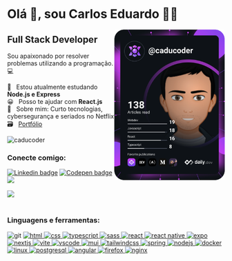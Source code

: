 # Olá 👋, sou Carlos Eduardo 👨‍💻
<div align="left">
   <a href="https://app.daily.dev/caducoder" target="_blank">
   <img 
    align="right" 
    src="https://github.com/caducoder/caducoder/blob/main/devcard.svg" 
    width="256" 
    alt="Carlos Eduardo's Dev Card"
   />
  </a>
</div>
<div align="left">
 <div>
  
## Full Stack Developer

 Sou apaixonado por resolver problemas utilizando a programação. :computer:

 🌱 &nbsp; Estou atualmente estudando **Node.js e Express**
 <br> 😀 &nbsp; Posso te ajudar com **React.js**
 <br> 💬 &nbsp; Sobre mim: Curto tecnologias, cybersegurança e seriados no Netflix
 <br> 🗃 &nbsp; [Portfólio](https://caducoder.vercel.app/)
 <!-- <br> 📄 &nbsp; [Currículo online](https://caducoder.github.io/) -->

 </div>
</div>

<p align="left"> <img src="https://komarev.com/ghpvc/?username=caducoder&label=Profile%20views&color=0e75b6&style=flat" alt="caducoder" /> </p>

<h3>Conecte comigo:</h3>
<p align="left">
<a href="https://linkedin.com/in/carloseduardodev" target="_blank"><img src="https://img.shields.io/badge/LinkedIn-0077B5?style=for-the-badge&logo=linkedin&logoColor=white" alt="Linkedin badge"></a>
<a href="https://codepen.io/caducoder" target="_blank"><img src="https://img.shields.io/badge/Codepen-000000?style=for-the-badge&logo=codepen&logoColor=white" alt="Codepen badge"></a>
<a href="mailto:carlosamericodev@gmail.com"><img src="https://img.shields.io/badge/Gmail-D14836?style=for-the-badge&logo=gmail&logoColor=white"></a>
</p>

<div>
 <div>
  
  <img height="220em" src="https://github-readme-stats.vercel.app/api?username=caducoder&show_icons=true&theme=tokyonight&include_all_commits=true&count_private=true"/>
</div>
<br>
<h3 align="left">Linguagens e ferramentas:</h3>
<div>
 <a>
  <img src="https://img.shields.io/badge/GIT-E44C30?style=for-the-badge&logo=git&logoColor=white" alt="git"/>
 </a>
 <a href="https://developer.mozilla.org/pt-BR/docs/Web/HTML" target="_blank" rel="noreferrer"> 
  <img src="https://img.shields.io/badge/HTML5-E34F26?style=for-the-badge&logo=html5&logoColor=white" alt="html" /> 
 </a>
 <a href="https://developer.mozilla.org/pt-BR/docs/Web/CSS" target="_blank" rel="noreferrer"> 
  <img src="https://img.shields.io/badge/CSS3-1572B6?style=for-the-badge&logo=css3&logoColor=white" alt="css" /> 
 </a>
 <a href="https://www.typescriptlang.org/" target="_blank"> 
  <img src="https://img.shields.io/badge/TypeScript-007ACC?style=for-the-badge&logo=typescript&logoColor=white" alt="typescript"/> 
 </a>  
 <a href="https://sass-lang.com" target="_blank" rel="noreferrer"> 
  <img src="https://img.shields.io/badge/Sass-CC6699?style=for-the-badge&logo=sass&logoColor=white" alt="sass"/> 
 </a>
 <a href="https://reactjs.org/" target="_blank" rel="noreferrer"> 
  <img src="https://img.shields.io/badge/React-20232A?style=for-the-badge&logo=react&logoColor=61DAFB" alt="react" /> 
 </a>
<a href="https://reactnative.dev/" target="_blank" rel="noreferrer">
   <img src="https://img.shields.io/badge/React_Native-20232A?style=for-the-badge&logo=react&logoColor=61DAFB" alt="react native" />
</a>
<a href="https://docs.expo.dev/" target="_blank" rel="noreferrer">
   <img src="https://img.shields.io/badge/Expo-1B1F23?style=for-the-badge&logo=expo&logoColor=white" alt="expo" />
</a>
 <a href="https://nextjs.org/" target="_blank" rel="noreferrer"> 
  <img src="https://img.shields.io/badge/next%20js-000000?style=for-the-badge&logo=nextdotjs&logoColor=white" alt="nextjs" /> 
 </a>
 <a href="https://vitejs.dev/" target="_blank" rel="noreferrer"> 
  <img src="https://img.shields.io/badge/Vite-B73BFE?style=for-the-badge&logo=vite&logoColor=FFD62E" alt="vite" /> 
 </a>
 <a href="https://code.visualstudio.com/" target="_blank" rel="noreferrer"> 
  <img src="https://img.shields.io/badge/VSCode-0078D4?style=for-the-badge&logo=visual%20studio%20code&logoColor=white" alt="vscode" /> 
 </a>
 <a href="https://mui.com/" target="_blank" rel="noreferrer"> 
  <img src="https://img.shields.io/badge/Material%20UI-007FFF?style=for-the-badge&logo=mui&logoColor=white" alt="mui" /> 
 </a>
 <a href="https://tailwindcss.com/" target="_blank" rel="noreferrer"> 
  <img src="https://img.shields.io/badge/Tailwind_CSS-38B2AC?style=for-the-badge&logo=tailwind-css&logoColor=white" alt="tailwindcss" /> 
 </a>
 <a href="https://spring.io" target="_blank" rel="noreferrer">
  <img src="https://img.shields.io/badge/Spring-6DB33F?style=for-the-badge&logo=spring&logoColor=white" alt="spring" />      
 </a>
   <a href="https://nodejs.org/en" target="_blank" rel="noreferrer">
  <img src="https://img.shields.io/badge/Node%20js-339933?style=for-the-badge&logo=nodedotjs&logoColor=white" alt="nodejs" />      
 </a>
 <a href="https://www.docker.com/" target="_blank" rel="noreferrer"> 
   <img src="https://img.shields.io/badge/Docker-2CA5E0?style=for-the-badge&logo=docker&logoColor=white" alt="docker" /> 
 </a>
 <a href="https://www.linux.org/" target="_blank" rel="noreferrer"> 
   <img src="https://img.shields.io/badge/Linux-FCC624?style=for-the-badge&logo=linux&logoColor=black" alt="linux" /> 
 </a>
 <a href="https://www.postgresql.org/" target="_blank" rel="noreferrer"> 
   <img src="https://img.shields.io/badge/PostgreSQL-316192?style=for-the-badge&logo=postgresql&logoColor=white" alt="postgresql" /> 
 </a>
 <a href="https://angular.io/" target="_blank" rel="noreferrer">
  <img src="https://img.shields.io/badge/Angular-DD0031?style=for-the-badge&logo=angular&logoColor=white" alt="angular"/>
 </a>
 <a href="https://www.mozilla.org/pt-BR/firefox/" target="_blank" rel="noreferrer"> 
  <img src="https://img.shields.io/badge/Firefox_Browser-FF7139?style=for-the-badge&logo=Firefox-Browser&logoColor=white" alt="firefox" /> 
 </a>
 <a href="https://www.nginx.com/" target="_blank" rel="noreferrer"> 
  <img src="https://img.shields.io/badge/Nginx-009639?style=for-the-badge&logo=nginx&logoColor=white" alt="nginx" /> 
 </a>
</div>
